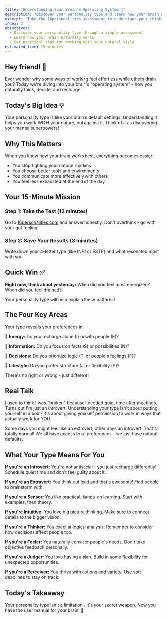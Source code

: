 ```yaml
---
title: "Understanding Your Brain's Operating System 🧠"
description: "Discover your personality type and learn how your brain naturally works through MBTI assessment"
excerpt: "Take the 16personalities assessment to understand your thinking patterns, decision-making style, and energy preferences"
index: 2
objectives:
  - Discover your personality type through a simple assessment
  - Learn how your brain naturally works
  - Get practical tips for working with your natural style
estimated_time: 15 minutes
---
```


## Hey friend! 👋

Ever wonder why some ways of working feel effortless while others drain you? Today we're diving into your brain's "operating system" - how you naturally think, decide, and recharge.

## Today's Big Idea 💡

Your personality type is like your brain's default settings. Understanding it helps you work WITH your nature, not against it. Think of it as discovering your mental superpowers!

## Why This Matters

When you know how your brain works best, everything becomes easier:

- You stop fighting your natural rhythms
- You choose better tools and environments
- You communicate more effectively with others
- You feel less exhausted at the end of the day

## Your 15-Minute Mission

### Step 1: Take the Test (12 minutes)

Go to [16personalities.com](https://www.16personalities.com/free-personality-test) and answer honestly. Don't overthink - go with your gut feeling!

### Step 2: Save Your Results (3 minutes)

Write down your 4-letter type (like INFJ or ESTP) and what resonated most with you.

## Quick Win ✅

**Right now, think about yesterday:** When did you feel most energized? When did you feel drained?

Your personality type will help explain these patterns!

## The Four Key Areas

Your type reveals your preferences in:

**🔋 Energy:** Do you recharge alone (I) or with people (E)?

**🧠 Information:** Do you focus on facts (S) or possibilities (N)?

**💭 Decisions:** Do you prioritize logic (T) or people's feelings (F)?

**📅 Lifestyle:** Do you prefer structure (J) or flexibility (P)?

There's no right or wrong - just different!

## Real Talk

I used to think I was "broken" because I needed quiet time after meetings. Turns out I'm just an introvert! Understanding your type isn't about putting yourself in a box - it's about giving yourself permission to work in ways that actually work for YOU.

Some days you might feel like an extrovert, other days an introvert. That's totally normal! We all have access to all preferences - we just have natural defaults.

## What Your Type Means For You

**If you're an Introvert:** You're not antisocial - you just recharge differently! Schedule quiet time and don't feel guilty about it.

**If you're an Extravert:** You think out loud and that's awesome! Find people to brainstorm with.

**If you're a Sensor:** You like practical, hands-on learning. Start with examples, then theory.

**If you're Intuitive:** You love big picture thinking. Make sure to connect details to the bigger vision.

**If you're a Thinker:** You excel at logical analysis. Remember to consider how decisions affect people too.

**If you're a Feeler:** You naturally consider people's needs. Don't take objective feedback personally.

**If you're a Judger:** You love having a plan. Build in some flexibility for unexpected opportunities.

**If you're a Perceiver:** You thrive with options and variety. Use soft deadlines to stay on track.

## Today's Takeaway

Your personality type isn't a limitation - it's your secret weapon. Now you have the user manual for your brain! 🎯
